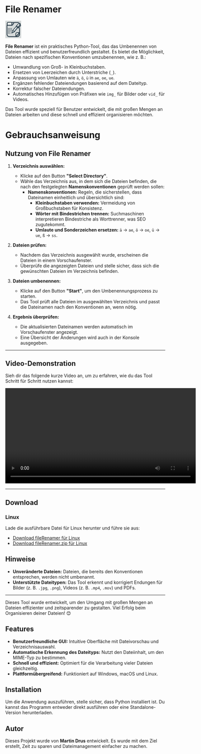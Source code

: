 
# File Renamer 
<img src="assets/logo.svg" alt="File Renamer Logo" width="50"/> 

**File Renamer** ist ein praktisches Python-Tool, das das Umbenennen von Dateien effizient und benutzerfreundlich gestaltet. Es bietet die Möglichkeit, Dateien nach spezifischen Konventionen umzubenennen, wie z. B.:

- Umwandlung von Groß- in Kleinbuchstaben.
- Ersetzen von Leerzeichen durch Unterstriche (`_`).
- Anpassung von Umlauten wie `ä`, `ö`, `ü` in `ae`, `oe`, `ue`.
- Ergänzen fehlender Dateiendungen basierend auf dem Dateityp.
- Korrektur falscher Dateiendungen.
- Automatisches Hinzufügen von Präfixen wie `img_` für Bilder oder `vid_` für Videos.

Das Tool wurde speziell für Benutzer entwickelt, die mit großen Mengen an Dateien arbeiten und diese schnell und effizient organisieren möchten.

# Gebrauchsanweisung

## Nutzung von File Renamer

1. **Verzeichnis auswählen:**
   - Klicke auf den Button **"Select Directory"**.
   - Wähle das Verzeichnis aus, in dem sich die Dateien befinden, die nach den festgelegten **Namenskonventionen** geprüft werden sollen:
     - **Namenskonventionen:** Regeln, die sicherstellen, dass Dateinamen einheitlich und übersichtlich sind:
       - **Kleinbuchstaben verwenden:** Vermeidung von Großbuchstaben für Konsistenz.
       - **Wörter mit Bindestrichen trennen:** Suchmaschinen interpretieren Bindestriche als Worttrenner, was SEO zugutekommt.
       - **Umlaute und Sonderzeichen ersetzen:** `ä` → `ae`, `ö` → `oe`, `ü` → `ue`, `ß` → `ss`.

2. **Dateien prüfen:**
   - Nachdem das Verzeichnis ausgewählt wurde, erscheinen die Dateien in einem Vorschaufenster.
   - Überprüfe die angezeigten Dateien und stelle sicher, dass sich die gewünschten Dateien im Verzeichnis befinden.

3. **Dateien umbenennen:**
   - Klicke auf den Button **"Start"**, um den Umbenennungsprozess zu starten.
   - Das Tool prüft alle Dateien im ausgewählten Verzeichnis und passt die Dateinamen nach den Konventionen an, wenn nötig.

4. **Ergebnis überprüfen:**
   - Die aktualisierten Dateinamen werden automatisch im Vorschaufenster angezeigt.
   - Eine Übersicht der Änderungen wird auch in der Konsole ausgegeben.

---

## Video-Demonstration

Sieh dir das folgende kurze Video an, um zu erfahren, wie du das Tool Schritt für Schritt nutzen kannst:

<video width="600" controls>
  <source src="./assets/screencast.mp4" type="video/mp4">
  Dein Browser unterstützt dieses Video-Format nicht.
</video>

---

## Download

### Linux
Lade die ausführbare Datei für Linux herunter und führe sie aus:

- [Download fileRenamer für Linux](dist/fileRenamer)
- [Download fileRenamer.zip für Linux](assets/fileRenamer.zip)


## Hinweise

- **Unveränderte Dateien:** Dateien, die bereits den Konventionen entsprechen, werden nicht umbenannt.
- **Unterstützte Dateitypen:** Das Tool erkennt und korrigiert Endungen für Bilder (z. B. `.jpg`, `.png`), Videos (z. B. `.mp4`, `.mov`) und PDFs.

---

Dieses Tool wurde entwickelt, um den Umgang mit großen Mengen an Dateien effizienter und zeitsparender zu gestalten. Viel Erfolg beim Organisieren deiner Dateien! 😊

## Features

- **Benutzerfreundliche GUI:** Intuitive Oberfläche mit Dateivorschau und Verzeichnisauswahl.
- **Automatische Erkennung des Dateityps:** Nutzt den Dateiinhalt, um den MIME-Typ zu bestimmen.
- **Schnell und effizient:** Optimiert für die Verarbeitung vieler Dateien gleichzeitig.
- **Plattformübergreifend:** Funktioniert auf Windows, macOS und Linux.

## Installation

Um die Anwendung auszuführen, stelle sicher, dass Python installiert ist. Du kannst das Programm entweder direkt ausführen oder eine Standalone-Version herunterladen.

## Autor

Dieses Projekt wurde von **Martin Drus** entwickelt. Es wurde mit dem Ziel erstellt, Zeit zu sparen und Dateimanagement einfacher zu machen.

